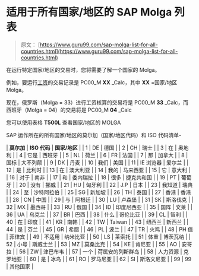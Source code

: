 # 适用于所有国家/地区的 SAP Molga 列表

> 原文： [https://www.guru99.com/sap-molga-list-for-all-countries.html](https://www.guru99.com/sap-molga-list-for-all-countries.html)

在运行特定国家/地区的交易时，您将需要了解一个国家的 Molga。

例如，要运行[工资](/sap-payroll.html)的交易记录是 PC00_M **XX** _Calc，其中 **XX** =国家/地区 Molga。

现在，俄罗斯（Molga = 33）进行工资核算的交易将是 PC00_M **33** _Calc，而西班牙（Molga = 04）的交易将是 PC00_M **04** _Calc

您可以使用表格 **T500L** 查看国家/地区的 MOLGA

SAP 运作所在的所有国家/地区的莫尔加（国家/地区代码）和 ISO 代码清单-

| **莫尔加** | **ISO 代码** | **国家/地区** |
| 1 | DE | 德国 |
| 2 | CH | 瑞士 |
| 3 | 在 | 奥地利 |
| 4 | 它是 | 西班牙 |
| 5 | NL | 荷兰 |
| 6 | FR | 法国 |
| 7 | 那 | 加拿大 |
| 8 | 国标 | 大不列颠 |
| 9 | DK | 丹麦 |
| 10 | 我们 | 美国 |
| 11 | IE 浏览器 | 爱尔兰 |
| 12 | 是 | 比利时 |
| 13 | 在 | 澳大利亚 |
| 14 | 我的 | 马来西亚 |
| 15 | 它 | 意大利 |
| 16 | 对于 | 南非 |
| 17 | 和 | 委内瑞拉 |
| 18 | 很多 | 捷克共和国 |
| 19 | PT | 葡萄牙 |
| 20 | 没有 | 挪威 |
| 21 | HU | 匈牙利 |
| 22 | J.P | 日本 |
| 23 | 我知道 | 瑞典 |
| 24 | 至 | 沙特阿拉伯 |
| 25 | SG | 新加坡 |
| 26 | TH | 泰国 |
| 27 | 香港 | 香港 |
| 28 | CN | 中国 |
| 29 | 与 | 阿根廷 |
| 30 | LU | 卢森堡 |
| 31 | SK | 斯洛伐克 |
| 32 | MX | 墨西哥 |
| 33 | RU | 俄国 |
| 34 | ID | 印度尼西亚 |
| 35 | 国阵 | 文莱 |
| 36 | UA | 乌克兰 |
| 37 | BR | 巴西 |
| 38 | 什么 | 哥伦比亚 |
| 39 | CL | 智利 |
| 40 | 在 | 印度 |
| 41 | KR | 南韩 |
| 42 | TW | Taiwan |
| 43 | 纽西兰 | 新西兰 |
| 44 | 是 | 芬兰 |
| 45 | GR | 希腊 |
| 46 | PL | 波兰 |
| 47 | TR | 火鸡 |
| 48 | PH 值 | 菲律宾 |
| 49 | 不适用 | 纳米比亚 |
| 50 | LS | 莱索托 |
| 51 | 体重 | 博茨瓦纳 |
| 52 | 小号 | 斯威士兰 |
| 53 | MZ | 莫桑比克 |
| 54 | KE | 肯尼亚 |
| 55 | AO | 安哥拉 |
| 56 | ZW | 津巴布韦 |
| 57 | 一个 | 荷属安的列斯群岛 |
| 58 | 人力资源 | 克罗地亚 |
| 60 | 是 | 冰岛 |
| 61 | RO | 罗马尼亚 |
| 62 | SI | 斯洛文尼亚 |
| 99 | 99 | 其他国家 |